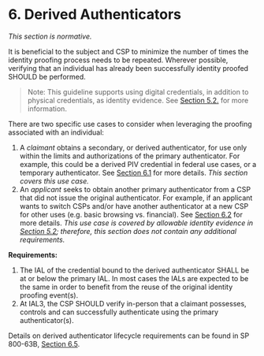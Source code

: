 <a name="sec6"></a>

<div class="breaker"></div>

# <a name="derived-authN"></a> 6. Derived Authenticators

_This section is normative._

It is beneficial to the subject and CSP to minimize the number of times the identity proofing process needs to be repeated. Wherever possible, verifying that an individual has already been successfully identity proofed SHOULD be performed.

>Note: This guideline supports using digital credentials, in addition to physical credentials, as identity evidence.  See [Section 5.2.](#validate) for more information.

There are two specific use cases to consider when leveraging the proofing associated with an individual:

1. A _claimant_ obtains a secondary, or derived authenticator, for use only within the limits and authorizations of the primary authenticator.  For example, this could be a derived PIV credential in federal use cases, or a temporary authenticator. See [Section 6.1](#dc) for more details. *This section covers this use case.*
2. An _applicant_ seeks to obtain another primary authenticator from a CSP that did not issue the original authenticator. For example, if an applicant wants to switch CSPs and/or have another authenticator at a new CSP for other uses (e.g. basic browsing vs. financial). See [Section 6.2](#prior) for more details. *This use case is covered by allowable identity evidence in [Section 5.2](#validate); therefore, this section does not contain any additional requirements.*


**Requirements:**  
1. The IAL of the credential bound to the derived authenticator SHALL be at or below the primary IAL. In most cases the IALs are expected to be the same in order to benefit from the reuse of the original identity proofing event(s).  
2. At IAL3, the CSP SHOULD verify in-person that a claimant possesses, controls and can successfully authenticate using the primary authenticator(s). 

Details on derived authenticator lifecycle requirements can be found in SP 800-63B, [Section 6.5](https://pages.nist.gov/800-63-3/sp800-63b.html#dc).